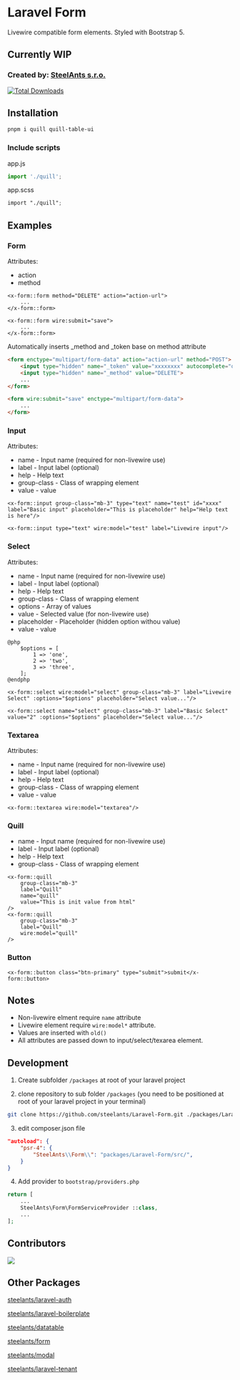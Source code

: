 # Laravel Form

Livewire compatible form elements. Styled with Bootstrap 5.

## Currently WIP

### Created by: [SteelAnts s.r.o.](https://www.steelants.cz/)

[![Total Downloads](https://img.shields.io/packagist/dt/steelants/form.svg?style=flat-square)](https://packagist.org/packages/steelants/form)

## Installation

```bash
pnpm i quill quill-table-ui
```

### Include scripts
app.js
```js
import './quill';
```

app.scss
```scss
import "./quill";
```

## Examples

### Form
Attributes:
- action
- method
```blade
<x-form::form method="DELETE" action="action-url">
    ...
</x-form::form>    

<x-form::form wire:submit="save">
    ...
</x-form::form>   
```
Automatically inserts _method and _token base on method attribute
```html
<form enctype="multipart/form-data" action="action-url" method="POST">
    <input type="hidden" name="_token" value="xxxxxxxx" autocomplete="off">    
    <input type="hidden" name="_method" value="DELETE">
    ...
</form>

<form wire:submit="save" enctype="multipart/form-data">
    ...
</form>
```

### Input
Attributes:
- name - Input name (required for non-livewire use)
- label - Input label (optional) 
- help - Help text
- group-class - Class of wrapping element
- value - value

```blade
<x-form::input group-class="mb-3" type="text" name="test" id="xxxx" label="Basic input" placeholder="This is placeholder" help="Help text is here"/>

<x-form::input type="text" wire:model="test" label="Livewire input"/>
```

### Select
Attributes:
- name - Input name (required for non-livewire use)
- label - Input label (optional) 
- help - Help text
- group-class - Class of wrapping element
- options - Array of values
- value - Selected value (for non-livewire use)
- placeholder - Placeholder (hidden option withou value)
- value - value

```blade
@php
    $options = [
        1 => 'one',
        2 => 'two',
        3 => 'three',
    ];
@endphp

<x-form::select wire:model="select" group-class="mb-3" label="Livewire Select" :options="$options" placeholder="Select value..."/>

<x-form::select name="select" group-class="mb-3" label="Basic Select" value="2" :options="$options" placeholder="Select value..."/>

```

### Textarea
Attributes:
- name - Input name (required for non-livewire use)
- label - Input label (optional) 
- help - Help text
- group-class - Class of wrapping element
- value - value

```blade
<x-form::textarea wire:model="textarea"/>
```

### Quill
- name - Input name (required for non-livewire use)
- label - Input label (optional) 
- help - Help text
- group-class - Class of wrapping element

```blade
<x-form::quill
    group-class="mb-3"
    label="Quill"
    name="quill"
    value="This is init value from html"
/>
<x-form::quill 
    group-class="mb-3"
    label="Quill" 
    wire:model="quill" 
/>
```

### Button
```blade
<x-form::button class="btn-primary" type="submit">submit</x-form::button>
```

## Notes
- Non-livewire elment require `name` attribute
- Livewire element require `wire:model*` attribute. 
- Values are inserted with `old()`
- All attributes are passed down to input/select/texarea element. 

## Development

1. Create subfolder `/packages` at root of your laravel project

2. clone repository to sub folder `/packages` (you need to be positioned at root of your laravel project in your terminal)
```bash
git clone https://github.com/steelants/Laravel-Form.git ./packages/Laravel-Form
```

3. edit composer.json file
```json
"autoload": {
	"psr-4": {
		"SteelAnts\\Form\\": "packages/Laravel-Form/src/",
	}
}
```

4. Add provider to `bootstrap/providers.php`
```php
return [
	...
    SteelAnts\Form\FormServiceProvider ::class,
	...
];
```

## Contributors
<a href="https://github.com/steelants/Laravel-Form/graphs/contributors">
  <img src="https://contrib.rocks/image?repo=steelants/Laravel-Form" />
</a>


## Other Packages
[steelants/laravel-auth](https://github.com/steelants/laravel-auth)

[steelants/laravel-boilerplate](https://github.com/steelants/Laravel-Boilerplate)

[steelants/datatable](https://github.com/steelants/Livewire-DataTable)

[steelants/form](https://github.com/steelants/Laravel-Form)

[steelants/modal](https://github.com/steelants/Livewire-Modal)

[steelants/laravel-tenant](https://github.com/steelants/Laravel-Tenant)
